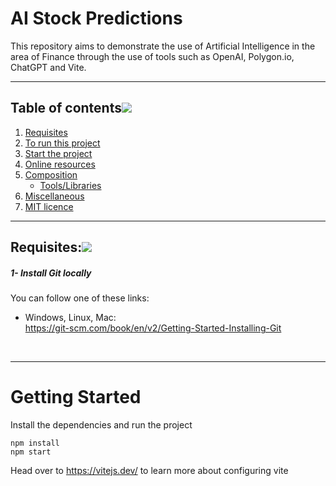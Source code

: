 # AI Stock Predictions
This repository aims to demonstrate the use of Artificial Intelligence in the area of ​​Finance through the use of tools such as OpenAI, Polygon.io, ChatGPT and Vite.

___

## Table of contents[![](https://i.ibb.co/2kHmnLX/image.png)](#table-of-contents)
1. [Requisites](#requisites)
2. [To run this project](#to-run-this-project)
3. [Start the project](#start-the-project)
4. [Online resources](#online-resources)
5. [Composition](#composition-toolslibraries)
   - [Tools/Libraries](#composition-toolslibraries)
6. [Miscellaneous](#miscellaneous-)
7. [MIT licence](#mit-licence)

___

## Requisites:[![](https://i.ibb.co/2kHmnLX/image.png)](#requisites)

##### 1- Install Git locally
You can follow one of these links:  

- Windows, Linux, Mac:  
https://git-scm.com/book/en/v2/Getting-Started-Installing-Git  
<br/>

___

# Getting Started
Install the dependencies and run the project
```
npm install
npm start
```

Head over to https://vitejs.dev/ to learn more about configuring vite